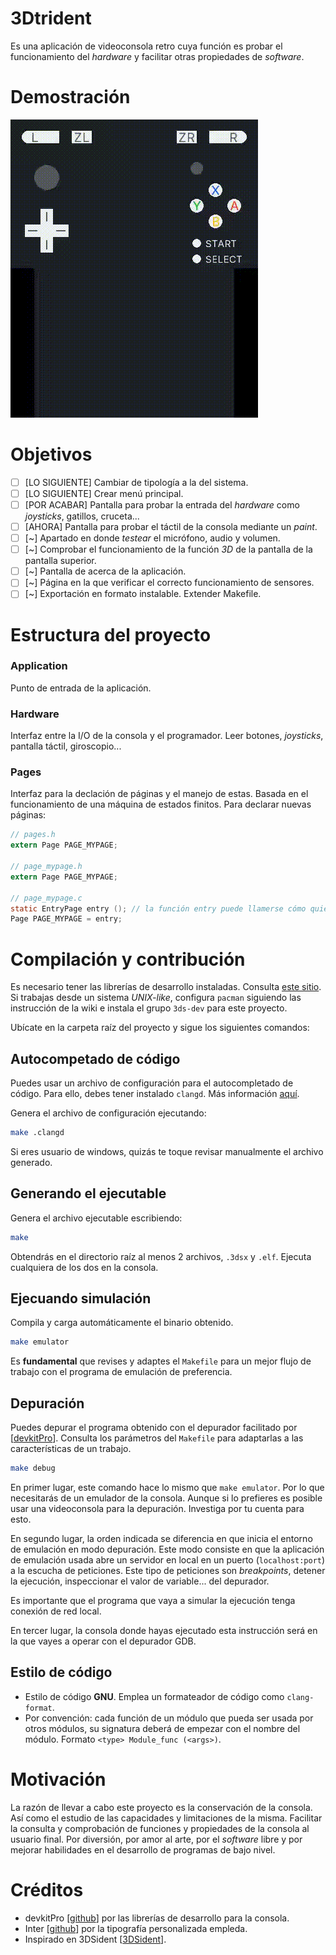 # 3Dtrident

Es una aplicación de videoconsola retro cuya función es probar el funcionamiento del *hardware* y facilitar otras propiedades de *software*.

# Demostración

![Demostración](demo.gif)

# Objetivos

- [ ] [LO SIGUIENTE] Cambiar de tipología a la del sistema.
- [ ] [LO SIGUIENTE] Crear menú principal.
- [ ] [POR ACABAR] Pantalla para probar la entrada del *hardware* como _joysticks_, gatillos, cruceta...
- [ ] [AHORA] Pantalla para probar el táctil de la consola mediante un _paint_.
- [ ] [~] Apartado en donde _testear_ el micrófono, audio y volumen.
- [ ] [~] Comprobar el funcionamiento de la función _3D_ de la pantalla de la pantalla superior.
- [ ] [~] Pantalla de acerca de la aplicación.
- [ ] [~] Página en la que verificar el correcto funcionamiento de sensores.
- [ ] [~] Exportación en formato instalable. Extender Makefile.

# Estructura del proyecto

### Application

Punto de entrada de la aplicación.

### Hardware

Interfaz entre la I/O de la consola y el programador. Leer botones, *joysticks*, pantalla táctil, giroscopio...

### Pages

Interfaz para la declación de páginas y el manejo de estas. Basada en el funcionamiento de una máquina de estados finitos.
Para declarar nuevas páginas:

```c
// pages.h
extern Page PAGE_MYPAGE;

// page_mypage.h
extern Page PAGE_MYPAGE;

// page_mypage.c
static EntryPage entry (); // la función entry puede llamerse cómo quiera. Recomendable que sea static y no declararla en su .h.
Page PAGE_MYPAGE = entry;
```

# Compilación y contribución

Es necesario tener las librerías de desarrollo instaladas. Consulta [este sitio](https://devkitpro.org/wiki/Getting_Started).
Si trabajas desde un sistema _UNIX-like_, configura `pacman` siguiendo las instrucción de la wiki e instala el grupo `3ds-dev` para este proyecto.

Ubícate en la carpeta raíz del proyecto y sigue los siguientes comandos:

## Autocompetado de código

Puedes usar un archivo de configuración para el autocompletado de código. Para ello, debes tener instalado `clangd`. Más información [aquí](https://github.com/clangd/clangd).

Genera el archivo de configuración ejecutando:

```sh
make .clangd
```

Si eres usuario de windows, quizás te toque revisar manualmente el archivo generado.

## Generando el ejecutable

Genera el archivo ejecutable escribiendo:

```sh
make
```

Obtendrás en el directorio raíz al menos 2 archivos, `.3dsx` y `.elf`. Ejecuta cualquiera de los dos en la consola.

## Ejecuando simulación

Compila y carga automáticamente el binario obtenido.

```sh
make emulator
```

Es **fundamental** que revises y adaptes el `Makefile` para un mejor flujo de trabajo con el programa de emulación de
preferencia.

## Depuración

Puedes depurar el programa obtenido con el depurador facilitado por [[devkitPro](https://github.com/devkitPro)]. 
Consulta los parámetros del `Makefile` para adaptarlas a las características de un trabajo. 

```sh
make debug
```

En primer lugar, este comando hace lo mismo que `make emulator`. Por lo que necesitarás de un emulador de la consola. 
Aunque si lo prefieres es posible usar una videoconsola para la depuración. Investiga por tu cuenta para esto.

En segundo lugar, la orden indicada se diferencia en que inicia el entorno de emulación en modo depuración. Este modo 
consiste en que la aplicación de emulación usada abre un servidor en local en un puerto (`localhost:port`) a la escucha
de peticiones. Este tipo de peticiones son *breakpoints*, detener la ejecución, inspeccionar el valor de variable... del
depurador.

Es importante que el programa que vaya a simular la ejecución tenga conexión de red local.

En tercer lugar, la consola donde hayas ejecutado esta instrucción será en la que vayes a operar con el depurador GDB.

## Estilo de código

- Estilo de código **GNU**. Emplea un formateador de código como `clang-format`.
- Por convención: cada función de un módulo que pueda ser usada por otros módulos, su signatura deberá de empezar con el nombre del módulo. Formato `<type> Module_func (<args>)`.

# Motivación

La razón de llevar a cabo este proyecto es la conservación de la consola. Así como el estudio de las capacidades y limitaciones de la misma.
Facilitar la consulta y comprobación de funciones y propiedades de la consola al usuario final.
Por diversión, por amor al arte, por el *software* libre y por mejorar habilidades en el desarrollo de programas de bajo nivel.

# Créditos

- devkitPro [[github](https://github.com/devkitPro)] por las librerías de desarrollo para la consola.
- Inter [[github](https://github.com/rsms/inter)] por la tipografía personalizada empleda.
- Inspirado en 3DSident [[3DSident](https://github.com/joel16/3DSident)].
